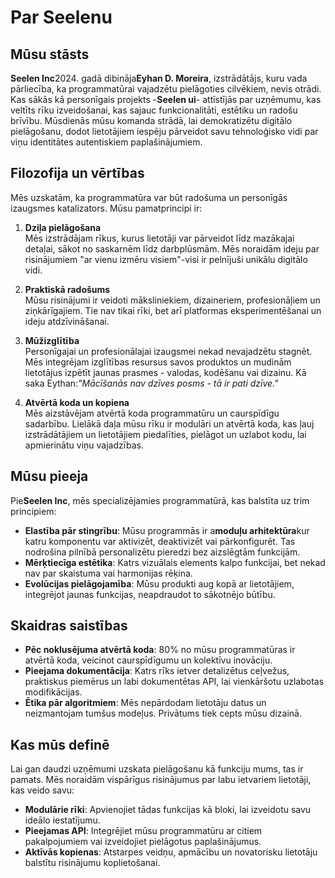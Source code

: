 # Par Seelenu

## Mūsu stāsts

**Seelen Inc**2024. gadā dibināja**Eyhan D. Moreira**, izstrādātājs, kuru vada pārliecība, ka programmatūrai vajadzētu pielāgoties cilvēkiem, nevis otrādi. Kas sākās kā personīgais projekts -**Seelen ui**- attīstījās par uzņēmumu, kas veltīts rīku izveidošanai, kas sajauc funkcionalitāti, estētiku un radošu brīvību. Mūsdienās mūsu komanda strādā, lai demokratizētu digitālo pielāgošanu, dodot lietotājiem iespēju pārveidot savu tehnoloģisko vidi par viņu identitātes autentiskiem paplašinājumiem.

## Filozofija un vērtības

Mēs uzskatām, ka programmatūra var būt radošuma un personīgās izaugsmes katalizators. Mūsu pamatprincipi ir:

1. **Dziļa pielāgošana**\
   Mēs izstrādājam rīkus, kurus lietotāji var pārveidot līdz mazākajai detaļai, sākot no saskarnēm līdz darbplūsmām. Mēs noraidām ideju par risinājumiem "ar vienu izmēru visiem"-visi ir pelnījuši unikālu digitālo vidi.

2. **Praktiskā radošums**\
   Mūsu risinājumi ir veidoti māksliniekiem, dizaineriem, profesionāļiem un ziņkārīgajiem. Tie nav tikai rīki, bet arī platformas eksperimentēšanai un ideju atdzīvināšanai.

3. **Mūžizglītība**\
   Personīgajai un profesionālajai izaugsmei nekad nevajadzētu stagnēt. Mēs integrējam izglītības resursus savos produktos un mudinām lietotājus izpētīt jaunas prasmes - valodas, kodēšanu vai dizainu. Kā saka Eythan:*"Mācīšanās nav dzīves posms - tā ir pati dzīve."*

4. **Atvērtā koda un kopiena**\
   Mēs aizstāvējam atvērtā koda programmatūru un caurspīdīgu sadarbību. Lielākā daļa mūsu rīku ir modulāri un atvērtā koda, kas ļauj izstrādātājiem un lietotājiem piedalīties, pielāgot un uzlabot kodu, lai apmierinātu viņu vajadzības.

## Mūsu pieeja

Pie**Seelen Inc**, mēs specializējamies programmatūrā, kas balstīta uz trim principiem:

* **Elastība pār stingrību**: Mūsu programmās ir a**moduļu arhitektūra**kur katru komponentu var aktivizēt, deaktivizēt vai pārkonfigurēt. Tas nodrošina pilnībā personalizētu pieredzi bez aizslēgtām funkcijām.
* **Mērķtiecīga estētika**: Katrs vizuālais elements kalpo funkcijai, bet nekad nav par skaistuma vai harmonijas rēķina.
* **Evolūcijas pielāgojamība**: Mūsu produkti aug kopā ar lietotājiem, integrējot jaunas funkcijas, neapdraudot to sākotnējo būtību.

## Skaidras saistības

* **Pēc noklusējuma atvērtā koda**: 80% no mūsu programmatūras ir atvērtā koda, veicinot caurspīdīgumu un kolektīvu inovāciju.
* **Pieejama dokumentācija**: Katrs rīks ietver detalizētus ceļvežus, praktiskus piemērus un labi dokumentētas API, lai vienkāršotu uzlabotas modifikācijas.
* **Ētika pār algoritmiem**: Mēs nepārdodam lietotāju datus un neizmantojam tumšus modeļus. Privātums tiek cepts mūsu dizainā.

## Kas mūs definē

Lai gan daudzi uzņēmumi uzskata pielāgošanu kā funkciju mums, tas ir pamats. Mēs noraidām vispārīgus risinājumus par labu ietvariem lietotāji, kas veido savu:

* **Modulārie rīki**: Apvienojiet tādas funkcijas kā bloki, lai izveidotu savu ideālo iestatījumu.
* **Pieejamas API**: Integrējiet mūsu programmatūru ar citiem pakalpojumiem vai izveidojiet pielāgotus paplašinājumus.
* **Aktīvās kopienas**: Atstarpes veidņu, apmācību un novatorisku lietotāju balstītu risinājumu koplietošanai.
